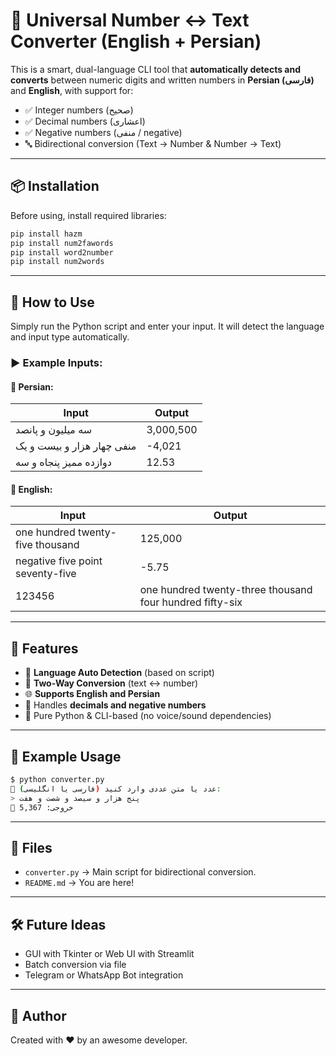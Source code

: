 
# 🔁 Universal Number ↔ Text Converter (English + Persian)

This is a smart, dual-language CLI tool that **automatically detects and converts** between numeric digits and written numbers in **Persian (فارسی)** and **English**, with support for:
- ✅ Integer numbers (صحیح)
- ✅ Decimal numbers (اعشاری)
- ✅ Negative numbers (منفی / negative)
- 🔤 Bidirectional conversion (Text → Number & Number → Text)

---

## 📦 Installation

Before using, install required libraries:

```bash
pip install hazm
pip install num2fawords
pip install word2number
pip install num2words
```

---

## 🚀 How to Use

Simply run the Python script and enter your input. It will detect the language and input type automatically.

### ▶️ Example Inputs:

#### 🔹 Persian:
| Input | Output |
|-------|--------|
| سه میلیون و پانصد | 3,000,500 |
| منفی چهار هزار و بیست و یک | -4,021 |
| دوازده ممیز پنجاه و سه | 12.53 |

#### 🔸 English:
| Input | Output |
|-------|--------|
| one hundred twenty-five thousand | 125,000 |
| negative five point seventy-five | -5.75 |
| 123456 | one hundred twenty-three thousand four hundred fifty-six |

---

## 📜 Features

- 🧠 **Language Auto Detection** (based on script)
- 🔄 **Two-Way Conversion** (text ↔ number)
- 🌐 **Supports English and Persian**
- 🔣 Handles **decimals and negative numbers**
- 🧪 Pure Python & CLI-based (no voice/sound dependencies)

---

## 🧩 Example Usage

```bash
$ python converter.py
🔸 عدد یا متن عددی وارد کنید (فارسی یا انگلیسی):
> پنج هزار و سیصد و شصت و هفت
🔹 خروجی: 5,367
```

---

## 📁 Files

- `converter.py` → Main script for bidirectional conversion.
- `README.md` → You are here!

---

## 🛠 Future Ideas

- GUI with Tkinter or Web UI with Streamlit
- Batch conversion via file
- Telegram or WhatsApp Bot integration

---

## 👤 Author

Created with ❤️ by an awesome developer.

